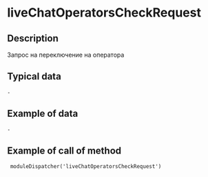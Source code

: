 # liveChatOperatorsCheckRequest

## Description
Запрос на переключение на оператора

## Typical data
```
-
```

## Example of data
```
- 
   ```
   
## Example of call of method
```
 moduleDispatcher('liveChatOperatorsCheckRequest')
```
